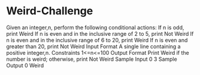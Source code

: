 # Weird-Challenge
Given an integer,n, perform the following conditional actions:  If n is odd, print Weird If n is even and in the inclusive range of 2 to 5, print Not Weird If n is even and in the inclusive range of 6 to 20, print Weird If n is even and greater than 20, print Not Weird  Input Format  A single line containing a positive integer,n.  Constraints  1&lt;=n&lt;=100  Output Format  Print Weird if the number is weird; otherwise, print Not Weird  Sample Input 0  3 Sample Output 0  Weird
